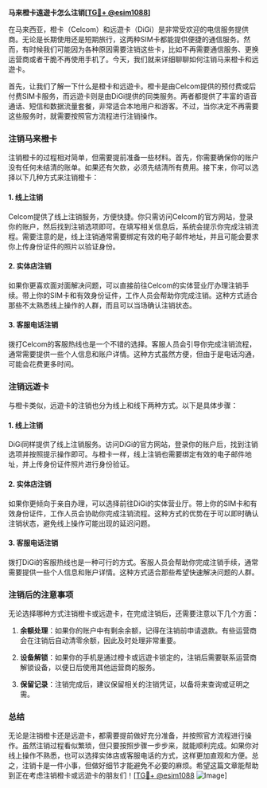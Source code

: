 **马来橙卡遠遊卡怎么注销[[TG💪+ @esim1088](https://t.me/s/esim1088)]**

在马来西亚，橙卡（Celcom）和远遊卡（DiGi）是非常受欢迎的电信服务提供商。无论是长期使用还是短期旅行，这两种SIM卡都能提供便捷的通信服务。然而，有时候我们可能因为各种原因需要注销这些卡，比如不再需要通信服务、更换运营商或者干脆不再使用手机了。今天，我们就来详细聊聊如何注销马来橙卡和远遊卡。

首先，让我们了解一下什么是橙卡和远遊卡。橙卡是由Celcom提供的预付费或后付费SIM卡服务，而远遊卡则是由DiGi提供的同类服务。两者都提供了丰富的语音通话、短信和数据流量套餐，非常适合本地用户和游客。不过，当你决定不再需要这些服务时，就需要按照官方流程进行注销操作。

### 注销马来橙卡

注销橙卡的过程相对简单，但需要提前准备一些材料。首先，你需要确保你的账户没有任何未结清的账单。如果还有欠款，必须先结清所有费用。接下来，你可以选择以下几种方式来注销橙卡：

#### 1. 线上注销
Celcom提供了线上注销服务，方便快捷。你只需访问Celcom的官方网站，登录你的账户，然后找到注销选项即可。在填写相关信息后，系统会提示你完成注销流程。需要注意的是，线上注销通常需要绑定有效的电子邮件地址，并且可能会要求你上传身份证件的照片以验证身份。

#### 2. 实体店注销
如果你更喜欢面对面解决问题，可以直接前往Celcom的实体营业厅办理注销手续。带上你的SIM卡和有效身份证件，工作人员会帮助你完成注销。这种方式适合那些不太熟悉线上操作的人群，而且可以当场确认注销状态。

#### 3. 客服电话注销
拨打Celcom的客服热线也是一个不错的选择。客服人员会引导你完成注销流程，通常需要提供一些个人信息和账户详情。这种方式虽然方便，但由于是电话沟通，可能会花费更多时间。

### 注销远遊卡

与橙卡类似，远遊卡的注销也分为线上和线下两种方式。以下是具体步骤：

#### 1. 线上注销
DiGi同样提供了线上注销服务。访问DiGi的官方网站，登录你的账户后，找到注销选项并按照提示操作即可。与橙卡一样，线上注销也需要绑定有效的电子邮件地址，并上传身份证件照片进行身份验证。

#### 2. 实体店注销
如果你更倾向于亲自办理，可以选择前往DiGi的实体营业厅。带上你的SIM卡和有效身份证件，工作人员会协助你完成注销流程。这种方式的优势在于可以即时确认注销状态，避免线上操作可能出现的延迟问题。

#### 3. 客服电话注销
拨打DiGi的客服热线也是一种可行的方式。客服人员会帮助你完成注销手续，通常需要提供一些个人信息和账户详情。这种方式适合那些希望快速解决问题的人群。

### 注销后的注意事项

无论选择哪种方式注销橙卡或远遊卡，在完成注销后，还需要注意以下几个方面：

1. **余额处理**：如果你的账户中有剩余余额，记得在注销前申请退款。有些运营商会在注销后自动清零余额，因此及时处理非常重要。
   
2. **设备解锁**：如果你的手机是通过橙卡或远遊卡锁定的，注销后需要联系运营商解锁设备，以便日后使用其他运营商的服务。

3. **保留记录**：注销完成后，建议保留相关的注销凭证，以备将来查询或证明之需。

### 总结

无论是注销橙卡还是远遊卡，都需要提前做好充分准备，并按照官方流程进行操作。虽然注销过程看似繁琐，但只要按照步骤一步步来，就能顺利完成。如果你对线上操作不熟悉，也可以选择实体店或客服电话的方式，这样更加直观和方便。总之，注销卡是一件小事，但做好细节才能避免不必要的麻烦。希望这篇文章能帮助到正在考虑注销橙卡或远遊卡的朋友们！[[TG💪+ @esim1088](https://t.me/s/esim1088) ![Image](https://i.postimg.cc/4NQfJmqS/Snipaste-2025-05-13-00-14-12.png)]